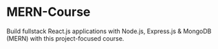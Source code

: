 # MERN-Course
Build fullstack React.js applications with Node.js, Express.js &amp; MongoDB (MERN) with this project-focused course.
